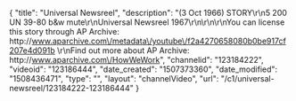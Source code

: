 {
    "title": "Universal Newsreel",
    "description": "(3 Oct 1966) STORY\r\n5 200 UN 39-80 b&w mute\r\nUniversal Newsreel 1967\r\n\r\n\r\nYou can license this story through AP Archive: http:\/\/www.aparchive.com\/metadata\/youtube\/f2a4270658080b0be917cf207e4d091b \r\nFind out more about AP Archive: http:\/\/www.aparchive.com\/HowWeWork",
    "channelid": "123184222",
    "videoid": "123186444",
    "date_created": "1507373360",
    "date_modified": "1508436471",
    "type": "",
    "layout": "channelVideo",
    "url": "\/c1\/universal-newsreel\/123184222-123186444"
}
